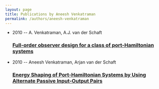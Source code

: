 ```yaml
---
layout: page
title: Publications by Aneesh Venkatraman
permalink: /authors/aneesh-venkatraman
---
```


<ul class="post-list">
<li><span class='post-meta'>2010 -- A. Venkatraman, A.J. van der Schaft</span><h3><a class='post-link' href="{{ site.baseurl }}/full-order-observer-design-for-a-class-of-port-hamiltonian-systems">Full-order observer design for a class of port-Hamiltonian systems</a></h3></li>
<li><span class='post-meta'>2010 -- Aneesh Venkatraman, Arjan van der Schaft</span><h3><a class='post-link' href="{{ site.baseurl }}/energy-shaping-of-port-hamiltonian-systems-by-using-alternate-passive-input-output-pairs">Energy Shaping of Port-Hamiltonian Systems by Using Alternate Passive Input-Output Pairs</a></h3></li>

</ul>
